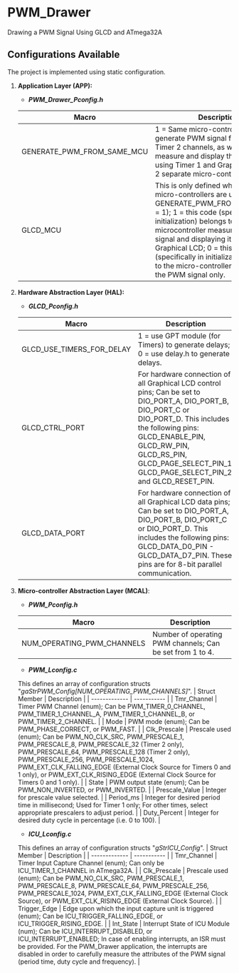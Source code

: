# PWM_Drawer
Drawing a PWM Signal Using GLCD and ATmega32A

## Configurations Available
The project is implemented using static configuration.
1. **Application Layer (APP):** 
   - ***PWM_Drawer_Pconfig.h***
   
   | Macro | Description |
   | ----- | ----------- |
   | GENERATE_PWM_FROM_SAME_MCU | 1 = Same micro-controller is used to generate PWM signal from Timer 0 or Timer 2 channels, as well as to measure and display this PWM signal using Timer 1 and Graphical LCD; 0 = 2 separate micro-controllers used |
   | GLCD_MCU | This is only defined when 2 seperate micro-controllers are used (i.e. GENERATE_PWM_FROM_SAME_MCU = 1); 1 = this code (specifically in initialization) belongs to the microcontroller measuring the PWM signal and displaying it on the Graphical LCD; 0 = this code (specifically in initialization) belongs to the micro-controller generating the PWM signal only. |
2. **Hardware Abstraction Layer (HAL):**
   - ***GLCD_Pconfig.h***

   | Macro | Description |
   | ----- | ----------- |
   | GLCD_USE_TIMERS_FOR_DELAY | 1 = use GPT module (for Timers) to generate delays; 0 = use delay.h to generate delays. |
   | GLCD_CTRL_PORT | For hardware connection of all Graphical LCD control pins; Can be set to DIO_PORT_A, DIO_PORT_B, DIO_PORT_C or DIO_PORT_D. This includes the following pins: GLCD_ENABLE_PIN, GLCD_RW_PIN, GLCD_RS_PIN, GLCD_PAGE_SELECT_PIN_1, GLCD_PAGE_SELECT_PIN_2 and GLCD_RESET_PIN.|
   | GLCD_DATA_PORT | For hardware connection of all Graphical LCD data pins; Can be set to DIO_PORT_A, DIO_PORT_B, DIO_PORT_C or DIO_PORT_D. This includes the following pins: GLCD_DATA_D0_PIN - GLCD_DATA_D7_PIN. These pins are for 8-bit parallel communication. |
3. **Micro-controller Abstraction Layer (MCAL)**:
   - ***PWM_Pconfig.h***
   
   | Macro | Description |
   | ----- | ----------- |
   | NUM_OPERATING_PWM_CHANNELS | Number of operating PWM channels; Can be set from 1 to 4. |
   - ***PWM_Lconfig.c***
   
   This defines an array of configuration structs "*gaStrPWM_Config[NUM_OPERATING_PWM_CHANNELS]*".
   | Struct Member | Description |
   | ------------- | ----------- |
   | Tmr_Channel | Timer PWM Channel (enum); Can be PWM_TIMER_0_CHANNEL, PWM_TIMER_1_CHANNEL_A, PWM_TIMER_1_CHANNEL_B, or PWM_TIMER_2_CHANNEL. |
   | Mode | PWM mode (enum); Can be PWM_PHASE_CORRECT, or PWM_FAST. |
   | Clk_Prescale | Prescale used (enum); Can be PWM_NO_CLK_SRC, PWM_PRESCALE_1, PWM_PRESCALE_8, PWM_PRESCALE_32 (Timer 2 only), PWM_PRESCALE_64, PWM_PRESCALE_128 (Timer 2 only), PWM_PRESCALE_256, PWM_PRESCALE_1024, PWM_EXT_CLK_FALLING_EDGE (External Clock Source for Timers 0 and 1 only), or PWM_EXT_CLK_RISING_EDGE (External Clock Source for Timers 0 and 1 only). |
   | State | PWM output state (enum); Can be PWM_NON_INVERTED, or PWM_INVERTED. |
   | Prescale_Value | Integer for prescale value selected. |
   | Period_ms | Integer for desired period time in millisecond; Used for Timer 1 only; For other times, select appropriate prescalers to adjust period. |
   | Duty_Percent | Integer for desired duty cycle in percentage (i.e. 0 to 100). |
   - ***ICU_Lconfig.c***

   This defines an array of configuration structs "*gStrICU_Config*".
   | Struct Member | Description |
   | ------------- | ----------- |
   | Tmr_Channel | Timer Input Capture Channel (enum); Can only be ICU_TIMER_1_CHANNEL in ATmega32A. |
   | Clk_Prescale | Prescale used (enum); Can be PWM_NO_CLK_SRC, PWM_PRESCALE_1, PWM_PRESCALE_8, PWM_PRESCALE_64, PWM_PRESCALE_256, PWM_PRESCALE_1024, PWM_EXT_CLK_FALLING_EDGE (External Clock Source), or PWM_EXT_CLK_RISING_EDGE (External Clock Source). |
   | Trigger_Edge | Edge upon which the input capture unit is triggered (enum); Can be ICU_TRIGGER_FALLING_EDGE, or ICU_TRIGGER_RISING_EDGE. |
   | Int_State | Interrupt State of ICU Module (num); Can be ICU_INTERRUPT_DISABLED, or ICU_INTERRUPT_ENABLED; In case of enabling interrupts, an ISR must be provided. For the PWM_Drawer application, the interrupts are disabled in order to carefully measure the attributes of the PWM signal (period time, duty cycle and frequency). |
